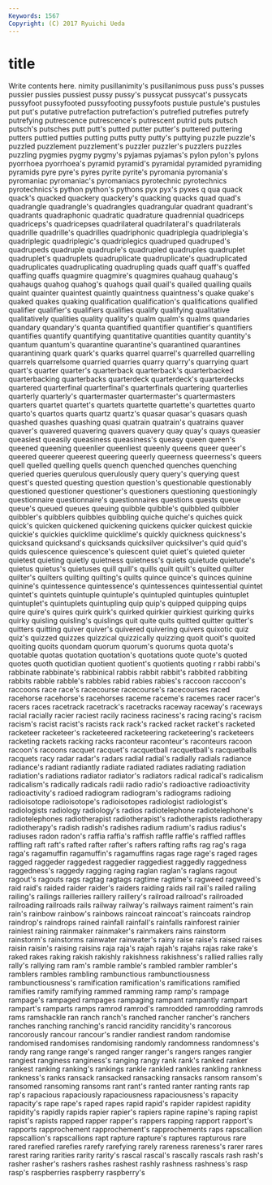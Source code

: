 ```yaml
---
Keywords: 1567 
Copyright: (C) 2017 Ryuichi Ueda
---
```


# title

Write contents here.
nimity pusillanimity's
pusillanimous puss puss's pusses pussier pussies pussiest pussy pussy's pussycat
pussycat's pussycats pussyfoot pussyfooted pussyfooting pussyfoots pustule pustule's pustules put
put's putative putrefaction putrefaction's putrefied putrefies putrefy putrefying putrescence putrescence's
putrescent putrid puts putsch putsch's putsches putt putt's putted putter
putter's puttered puttering putters puttied putties putting putts putty putty's
puttying puzzle puzzle's puzzled puzzlement puzzlement's puzzler puzzler's puzzlers puzzles
puzzling pygmies pygmy pygmy's pyjamas pyjamas's pylon pylon's pylons pyorrhoea
pyorrhoea's pyramid pyramid's pyramidal pyramided pyramiding pyramids pyre pyre's pyres
pyrite pyrite's pyromania pyromania's pyromaniac pyromaniac's pyromaniacs pyrotechnic pyrotechnics pyrotechnics's
python python's pythons pyx pyx's pyxes q qua quack quack's
quacked quackery quackery's quacking quacks quad quad's quadrangle quadrangle's quadrangles
quadrangular quadrant quadrant's quadrants quadraphonic quadratic quadrature quadrennial quadriceps quadriceps's
quadricepses quadrilateral quadrilateral's quadrilaterals quadrille quadrille's quadrilles quadriphonic quadriplegia quadriplegia's
quadriplegic quadriplegic's quadriplegics quadruped quadruped's quadrupeds quadruple quadruple's quadrupled quadruples
quadruplet quadruplet's quadruplets quadruplicate quadruplicate's quadruplicated quadruplicates quadruplicating quadrupling quads
quaff quaff's quaffed quaffing quaffs quagmire quagmire's quagmires quahaug quahaug's
quahaugs quahog quahog's quahogs quail quail's quailed quailing quails quaint
quainter quaintest quaintly quaintness quaintness's quake quake's quaked quakes quaking
qualification qualification's qualifications qualified qualifier qualifier's qualifiers qualifies qualify qualifying
qualitative qualitatively qualities quality quality's qualm qualm's qualms quandaries quandary
quandary's quanta quantified quantifier quantifier's quantifiers quantifies quantify quantifying quantitative
quantities quantity quantity's quantum quantum's quarantine quarantine's quarantined quarantines quarantining
quark quark's quarks quarrel quarrel's quarrelled quarrelling quarrels quarrelsome quarried
quarries quarry quarry's quarrying quart quart's quarter quarter's quarterback quarterback's
quarterbacked quarterbacking quarterbacks quarterdeck quarterdeck's quarterdecks quartered quarterfinal quarterfinal's quarterfinals
quartering quarterlies quarterly quarterly's quartermaster quartermaster's quartermasters quarters quartet quartet's
quartets quartette quartette's quartettes quarto quarto's quartos quarts quartz quartz's
quasar quasar's quasars quash quashed quashes quashing quasi quatrain quatrain's
quatrains quaver quaver's quavered quavering quavers quavery quay quay's quays
queasier queasiest queasily queasiness queasiness's queasy queen queen's queened queening
queenlier queenliest queenly queens queer queer's queered queerer queerest queering
queerly queerness queerness's queers quell quelled quelling quells quench quenched
quenches quenching queried queries querulous querulously query query's querying quest
quest's quested questing question question's questionable questionably questioned questioner questioner's
questioners questioning questioningly questionnaire questionnaire's questionnaires questions quests queue queue's
queued queues queuing quibble quibble's quibbled quibbler quibbler's quibblers quibbles
quibbling quiche quiche's quiches quick quick's quicken quickened quickening quickens
quicker quickest quickie quickie's quickies quicklime quicklime's quickly quickness quickness's
quicksand quicksand's quicksands quicksilver quicksilver's quid quid's quids quiescence quiescence's
quiescent quiet quiet's quieted quieter quietest quieting quietly quietness quietness's
quiets quietude quietude's quietus quietus's quietuses quill quill's quills quilt
quilt's quilted quilter quilter's quilters quilting quilting's quilts quince quince's
quinces quinine quinine's quintessence quintessence's quintessences quintessential quintet quintet's quintets
quintuple quintuple's quintupled quintuples quintuplet quintuplet's quintuplets quintupling quip quip's
quipped quipping quips quire quire's quires quirk quirk's quirked quirkier
quirkiest quirking quirks quirky quisling quisling's quislings quit quite quits
quitted quitter quitter's quitters quitting quiver quiver's quivered quivering quivers
quixotic quiz quiz's quizzed quizzes quizzical quizzically quizzing quoit quoit's
quoited quoiting quoits quondam quorum quorum's quorums quota quota's quotable
quotas quotation quotation's quotations quote quote's quoted quotes quoth quotidian
quotient quotient's quotients quoting r rabbi rabbi's rabbinate rabbinate's rabbinical
rabbis rabbit rabbit's rabbited rabbiting rabbits rabble rabble's rabbles rabid
rabies rabies's raccoon raccoon's raccoons race race's racecourse racecourse's racecourses
raced racehorse racehorse's racehorses raceme raceme's racemes racer racer's racers
races racetrack racetrack's racetracks raceway raceway's raceways racial racially racier
raciest racily raciness raciness's racing racing's racism racism's racist racist's
racists rack rack's racked racket racket's racketed racketeer racketeer's racketeered
racketeering racketeering's racketeers racketing rackets racking racks raconteur raconteur's raconteurs
racoon racoon's racoons racquet racquet's racquetball racquetball's racquetballs racquets racy
radar radar's radars radial radial's radially radials radiance radiance's radiant
radiantly radiate radiated radiates radiating radiation radiation's radiations radiator radiator's
radiators radical radical's radicalism radicalism's radically radicals radii radio radio's
radioactive radioactivity radioactivity's radioed radiogram radiogram's radiograms radioing radioisotope radioisotope's
radioisotopes radiologist radiologist's radiologists radiology radiology's radios radiotelephone radiotelephone's radiotelephones
radiotherapist radiotherapist's radiotherapists radiotherapy radiotherapy's radish radish's radishes radium radium's
radius radius's radiuses radon radon's raffia raffia's raffish raffle raffle's
raffled raffles raffling raft raft's rafted rafter rafter's rafters rafting
rafts rag rag's raga raga's ragamuffin ragamuffin's ragamuffins ragas rage
rage's raged rages ragged raggeder raggedest raggedier raggediest raggedly raggedness
raggedness's raggedy ragging raging raglan raglan's raglans ragout ragout's ragouts
rags ragtag ragtags ragtime ragtime's ragweed ragweed's raid raid's raided
raider raider's raiders raiding raids rail rail's railed railing railing's
railings railleries raillery raillery's railroad railroad's railroaded railroading railroads rails
railway railway's railways raiment raiment's rain rain's rainbow rainbow's rainbows
raincoat raincoat's raincoats raindrop raindrop's raindrops rained rainfall rainfall's rainfalls
rainforest rainier rainiest raining rainmaker rainmaker's rainmakers rains rainstorm rainstorm's
rainstorms rainwater rainwater's rainy raise raise's raised raises raisin raisin's
raising raisins raja raja's rajah rajah's rajahs rajas rake rake's
raked rakes raking rakish rakishly rakishness rakishness's rallied rallies rally
rally's rallying ram ram's ramble ramble's rambled rambler rambler's ramblers
rambles rambling rambunctious rambunctiousness rambunctiousness's ramification ramification's ramifications ramified ramifies
ramify ramifying rammed ramming ramp ramp's rampage rampage's rampaged rampages
rampaging rampant rampantly rampart rampart's ramparts ramps ramrod ramrod's ramrodded
ramrodding ramrods rams ramshackle ran ranch ranch's ranched rancher rancher's
ranchers ranches ranching ranching's rancid rancidity rancidity's rancorous rancorously rancour
rancour's randier randiest random randomise randomised randomises randomising randomly randomness
randomness's randy rang range range's ranged ranger ranger's rangers ranges
rangier rangiest ranginess ranginess's ranging rangy rank rank's ranked ranker
rankest ranking ranking's rankings rankle rankled rankles rankling rankness rankness's
ranks ransack ransacked ransacking ransacks ransom ransom's ransomed ransoming ransoms
rant rant's ranted ranter ranting rants rap rap's rapacious rapaciously
rapaciousness rapaciousness's rapacity rapacity's rape rape's raped rapes rapid rapid's
rapider rapidest rapidity rapidity's rapidly rapids rapier rapier's rapiers rapine
rapine's raping rapist rapist's rapists rapped rapper rapper's rappers rapping
rapport rapport's rapports rapprochement rapprochement's rapprochements raps rapscallion rapscallion's rapscallions
rapt rapture rapture's raptures rapturous rare rared rarefied rarefies rarefy
rarefying rarely rareness rareness's rarer rares rarest raring rarities rarity
rarity's rascal rascal's rascally rascals rash rash's rasher rasher's rashers
rashes rashest rashly rashness rashness's rasp rasp's raspberries raspberry raspberry's
